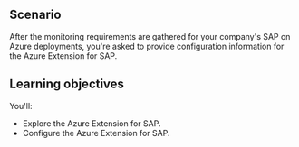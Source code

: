 ## Scenario

After the monitoring requirements are gathered for your company's SAP on Azure deployments, you're asked to provide configuration information for the Azure Extension for SAP.

## Learning objectives

You'll:

- Explore the Azure Extension for SAP.
- Configure the Azure Extension for SAP.
